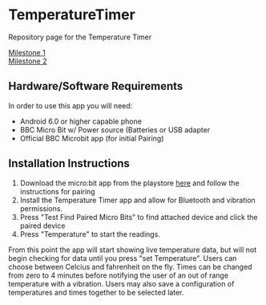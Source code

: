 # TemperatureTimer  

Repository page for the Temperature Timer

[Milestone 1](https://github.com/TokensPony/TemperatureTimer/blob/master/Milestone1.md)  
[Milestone 2](https://github.com/TokensPony/TemperatureTimer/blob/master/Milestone2.md)


## Hardware/Software Requirements
In order to use this app you will need:
* Android 6.0 or higher capable phone
* BBC Micro Bit w/ Power source (Batteries or USB adapter
* Official BBC Microbit app (for initial Pairing)

## Installation Instructions 
1. Download the micro:bit app from the playstore [here](https://play.google.com/store/apps/details?id=com.samsung.microbit) and follow the instructions for pairing
2. Install the Temperature Timer app and allow for Bluetooth and vibration permissions.
3. Press "Test Find Paired Micro Bits" to find attached device and click the paired device
4. Press "Temperature" to start the readings.  

From this point the app will start showing live temperature data, but will not begin checking for data until you press "set Temperature". Users can choose between Celcius and fahrenheit on the fly. Times can be changed from zero to 4 minutes before notifying the user of an out of range temperature with a vibration. Users may also save a configuration of temperatures and times together to be selected later.
